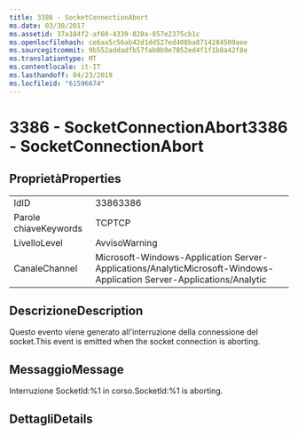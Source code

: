 ```yaml
---
title: 3386 - SocketConnectionAbort
ms.date: 03/30/2017
ms.assetid: 37a184f2-af60-4339-820a-857e2375cb1c
ms.openlocfilehash: ce6aa5c56ab42d1dd527ed408ba8714284509aee
ms.sourcegitcommit: 9b552addadfb57fab0b9e7852ed4f1f1b8a42f8e
ms.translationtype: MT
ms.contentlocale: it-IT
ms.lasthandoff: 04/23/2019
ms.locfileid: "61596674"
---
```

# <a name="3386---socketconnectionabort"></a><span data-ttu-id="f5db5-102">3386 - SocketConnectionAbort</span><span class="sxs-lookup"><span data-stu-id="f5db5-102">3386 - SocketConnectionAbort</span></span>
## <a name="properties"></a><span data-ttu-id="f5db5-103">Proprietà</span><span class="sxs-lookup"><span data-stu-id="f5db5-103">Properties</span></span>  
  
|||  
|-|-|  
|<span data-ttu-id="f5db5-104">Id</span><span class="sxs-lookup"><span data-stu-id="f5db5-104">ID</span></span>|<span data-ttu-id="f5db5-105">3386</span><span class="sxs-lookup"><span data-stu-id="f5db5-105">3386</span></span>|  
|<span data-ttu-id="f5db5-106">Parole chiave</span><span class="sxs-lookup"><span data-stu-id="f5db5-106">Keywords</span></span>|<span data-ttu-id="f5db5-107">TCP</span><span class="sxs-lookup"><span data-stu-id="f5db5-107">TCP</span></span>|  
|<span data-ttu-id="f5db5-108">Livello</span><span class="sxs-lookup"><span data-stu-id="f5db5-108">Level</span></span>|<span data-ttu-id="f5db5-109">Avviso</span><span class="sxs-lookup"><span data-stu-id="f5db5-109">Warning</span></span>|  
|<span data-ttu-id="f5db5-110">Canale</span><span class="sxs-lookup"><span data-stu-id="f5db5-110">Channel</span></span>|<span data-ttu-id="f5db5-111">Microsoft-Windows-Application Server-Applications/Analytic</span><span class="sxs-lookup"><span data-stu-id="f5db5-111">Microsoft-Windows-Application Server-Applications/Analytic</span></span>|  
  
## <a name="description"></a><span data-ttu-id="f5db5-112">Descrizione</span><span class="sxs-lookup"><span data-stu-id="f5db5-112">Description</span></span>  
 <span data-ttu-id="f5db5-113">Questo evento viene generato all'interruzione della connessione del socket.</span><span class="sxs-lookup"><span data-stu-id="f5db5-113">This event is emitted when the socket connection is aborting.</span></span>  
  
## <a name="message"></a><span data-ttu-id="f5db5-114">Messaggio</span><span class="sxs-lookup"><span data-stu-id="f5db5-114">Message</span></span>  
 <span data-ttu-id="f5db5-115">Interruzione SocketId:%1 in corso.</span><span class="sxs-lookup"><span data-stu-id="f5db5-115">SocketId:%1 is aborting.</span></span>  
  
## <a name="details"></a><span data-ttu-id="f5db5-116">Dettagli</span><span class="sxs-lookup"><span data-stu-id="f5db5-116">Details</span></span>
